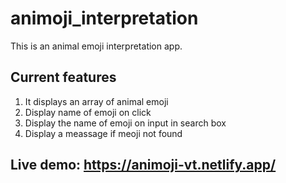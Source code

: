 # animoji_interpretation
This is an animal emoji interpretation app.

## Current features
1. It displays an array of animal emoji
1. Display name of emoji on click
1. Display the name of emoji on input in search box 
1. Display a meassage if meoji not found

## Live demo: https://animoji-vt.netlify.app/
